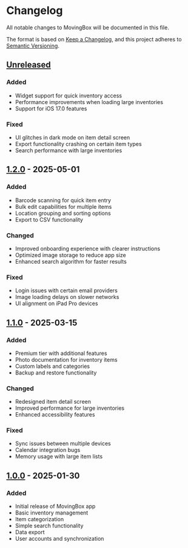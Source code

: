 # Changelog

All notable changes to MovingBox will be documented in this file.

The format is based on [Keep a Changelog](https://keepachangelog.com/en/1.1.0/),
and this project adheres to [Semantic Versioning](https://semver.org/spec/v2.0.0.html).

## [Unreleased]

### Added

- Widget support for quick inventory access
- Performance improvements when loading large inventories
- Support for iOS 17.0 features

### Fixed

- UI glitches in dark mode on item detail screen
- Export functionality crashing on certain item types
- Search performance with large inventories

## [1.2.0] - 2025-05-01

### Added

- Barcode scanning for quick item entry
- Bulk edit capabilities for multiple items
- Location grouping and sorting options
- Export to CSV functionality

### Changed

- Improved onboarding experience with clearer instructions
- Optimized image storage to reduce app size
- Enhanced search algorithm for faster results

### Fixed

- Login issues with certain email providers
- Image loading delays on slower networks
- UI alignment on iPad Pro devices

## [1.1.0] - 2025-03-15

### Added

- Premium tier with additional features
- Photo documentation for inventory items
- Custom labels and categories
- Backup and restore functionality

### Changed

- Redesigned item detail screen
- Improved performance for large inventories
- Enhanced accessibility features

### Fixed

- Sync issues between multiple devices
- Calendar integration bugs
- Memory usage with large item lists

## [1.0.0] - 2025-01-30

### Added

- Initial release of MovingBox app
- Basic inventory management
- Item categorization
- Simple search functionality
- Data export
- User accounts and synchronization

[Unreleased]: https://github.com/yourusername/MovingBox/compare/v1.2.0...HEAD
[1.2.0]: https://github.com/yourusername/MovingBox/compare/v1.1.0...v1.2.0
[1.1.0]: https://github.com/yourusername/MovingBox/compare/v1.0.0...v1.1.0
[1.0.0]: https://github.com/yourusername/MovingBox/releases/tag/v1.0.0